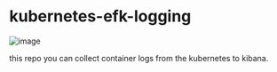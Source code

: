# kubernetes-efk-logging

![image](https://github.com/alperen-selcuk/kubernetes-efk-logging/assets/78741582/58caf6db-af23-4ced-8c51-f1ceb4f73bcd)

this repo you can collect container logs from the kubernetes to kibana. 

